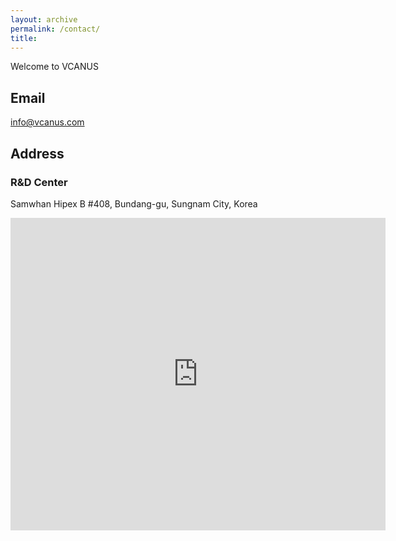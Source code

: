 ```yaml
---
layout: archive
permalink: /contact/
title: 
---
```


Welcome to VCANUS

## Email
info@vcanus.com

## Address 
### R&D Center
Samwhan Hipex B #408, Bundang-gu, Sungnam City, Korea

<div class="mapouter"><div class="gmap_canvas"><iframe width="600" height="500" id="gmap_canvas" src="https://maps.google.com/maps?q=%EC%82%BC%ED%99%98%ED%95%98%EC%9D%B4%ED%8E%99%EC%8A%A4%20B%EB%8F%99&t=&z=15&ie=UTF8&iwloc=&output=embed" frameborder="0" scrolling="no" marginheight="0" marginwidth="0"></iframe>Google Maps Generator by <a href="https://www.embedgooglemap.net">embedgooglemap.net</a></div><style>.mapouter{position:relative;text-align:right;height:500px;width:600px;}.gmap_canvas {overflow:hidden;background:none!important;height:500px;width:600px;}</style></div>

<!--
### Liaison Office in Germany
Klosterstraße 1, 82069 Hohenschäftlarn, Munich, Germany

<div class="mapouter"><div class="gmap_canvas"><iframe width="600" height="500" id="gmap_canvas" src="https://maps.google.com/maps?q=Klosterstra%C3%9Fe%201%2C%20%2082069%20Hohensch%C3%A4ftlarn%2C%20%20Munich%2C%20Germany&t=&z=9&ie=UTF8&iwloc=&output=embed" frameborder="0" scrolling="no" marginheight="0" marginwidth="0"></iframe>Google Maps Generator by <a href="https://www.embedgooglemap.net">embedgooglemap.net</a></div><style>.mapouter{position:relative;text-align:right;height:500px;width:600px;}.gmap_canvas {overflow:hidden;background:none!important;height:500px;width:600px;}</style></div>
-->

